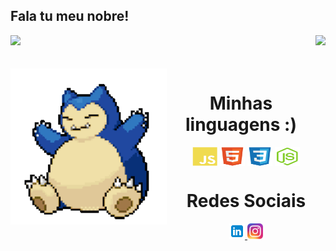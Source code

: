## Fala tu meu nobre!

<div>
  
  <img  height="170em" src="https://github-readme-stats.vercel.app/api?username=0hTutu&show_icons=true&theme=material-palenight&include_all_commits=true&count_private=true"/>
  <img align="right" height="160em" src="https://github-readme-stats.vercel.app/api/top-langs/?username=0hTutu&layout=compact&langs_count=16&theme=material-palenight"/>
</div>
<br>

<div  align="center"> 
  <div style="display: inline_block"><br>
    <img align="left" height="250" alt="coding-time" src="code.gif">
    <h1 align="center">Minhas linguagens :)</h1>
    <img align="center" height="30" width="40" alt="js-icon"  src="https://raw.githubusercontent.com/devicons/devicon/master/icons/javascript/javascript-plain.svg">
    <img align="center" height="30" width="40" alt="html-icon" src="https://raw.githubusercontent.com/devicons/devicon/master/icons/html5/html5-original.svg">
    <img align="center" height="30" width="40" alt="css-icon" src="https://raw.githubusercontent.com/devicons/devicon/master/icons/css3/css3-original.svg">
    <img align="center" height="30" width="40" alt="nodejs-icon" src="https://raw.githubusercontent.com/devicons/devicon/master/icons/nodejs/nodejs-original.svg">
    
   </div>
    
  
  <h1 align="center">Redes Sociais</h1>
    <a href = "">
      <img width="25" src="linkedin.svg">
    </a>
    <a href = "">
      <img width="25" src="instagram.png">
    </a>
</div>
